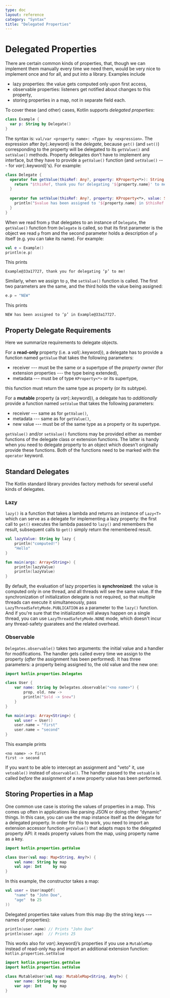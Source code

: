 ```yaml
---
type: doc
layout: reference
category: "Syntax"
title: "Delegated Properties"
---
```


# Delegated Properties

There are certain common kinds of properties, that, though we can implement them manually every time we need them, 
would be very nice to implement once and for all, and put into a library. Examples include

* lazy properties: the value gets computed only upon first access,
* observable properties: listeners get notified about changes to this property,
* storing properties in a map, not in separate field each.

To cover these (and other) cases, Kotlin supports _delegated properties_:

``` kotlin
class Example {
  var p: String by Delegate()
}
```

The syntax is: `val/var <property name>: <Type> by <expression>`. The expression after *by*{:.keyword} is the _delegate_, 
because `get()` (and `set()`) corresponding to the property will be delegated to its `getValue()` and `setValue()` methods.
Property delegates don’t have to implement any interface, but they have to provide a `getValue()` function (and `setValue()` --- for *var*{:.keyword}'s).
For example:

``` kotlin
class Delegate {
  operator fun getValue(thisRef: Any?, property: KProperty<*>): String {
    return "$thisRef, thank you for delegating '${property.name}' to me!"
  }
 
  operator fun setValue(thisRef: Any?, property: KProperty<*>, value: String) {
    println("$value has been assigned to '${property.name} in $thisRef.'")
  }
}
```

When we read from `p` that delegates to an instance of `Delegate`, the `getValue()` function from `Delegate` is called,
so that its first parameter is the object we read `p` from and the second parameter holds a description of `p` itself 
(e.g. you can take its name). For example:

``` kotlin
val e = Example()
println(e.p)
```

This prints 

```
Example@33a17727, thank you for delegating ‘p’ to me!
```
 
Similarly, when we assign to `p`, the `setValue()` function is called. The first two parameters are the same, and the third holds the value being assigned:

``` kotlin
e.p = "NEW"
```

This prints
 
```
NEW has been assigned to ‘p’ in Example@33a17727.
```

## Property Delegate Requirements

Here we summarize requirements to delegate objects. 

For a **read-only** property (i.e. a *val*{:.keyword}), a delegate has to provide a function named `getValue` that takes the following parameters:

* receiver --- must be the same or a supertype of the _property owner_ (for extension properties --- the type being extended),
* metadata --- must be of type `KProperty<*>` or its supertype,
 
this function must return the same type as property (or its subtype).

For a **mutable** property (a *var*{:.keyword}), a delegate has to _additionally_ provide a function named `setValue` that takes the following parameters:
 
* receiver --- same as for `getValue()`,
* metadata --- same as for `getValue()`,
* new value --- must be of the same type as a property or its supertype.
 
`getValue()` and/or `setValue()` functions may be provided either as member functions of the delegate class or extension functions.
The latter is handy when you need to delegate property to an object which doesn't originally provide these functions.
Both of the functions need to be marked with the `operator` keyword.


## Standard Delegates

The Kotlin standard library provides factory methods for several useful kinds of delegates.

### Lazy

`lazy()` is a function that takes a lambda and returns an instance of `Lazy<T>` which can serve as a delegate for implementing a lazy property:
the first call to `get()` executes the lambda passed to `lazy()` and remembers the result, 
subsequent calls to `get()` simply return the remembered result. 


``` kotlin
val lazyValue: String by lazy {
    println("computed!")
    "Hello"
}

fun main(args: Array<String>) {
    println(lazyValue)
    println(lazyValue)
}
```

By default, the evaluation of lazy properties is **synchronized**: the value is computed only in one thread, and all threads
will see the same value. If the synchronization of initialization delegate is not required, so that multiple threads
can execute it simultaneously, pass `LazyThreadSafetyMode.PUBLICATION` as a parameter to the `lazy()` function. 
And if you're sure that the initialization will always happen on a single thread, you can use `LazyThreadSafetyMode.NONE` mode, 
which doesn't incur any thread-safety guaratees and the related overhead.


### Observable

`Delegates.observable()` takes two arguments: the initial value and a handler for modifications.
The handler gets called every time we assign to the property (_after_ the assignment has been performed). It has three
parameters: a property being assigned to, the old value and the new one:

``` kotlin
import kotlin.properties.Delegates

class User {
    var name: String by Delegates.observable("<no name>") {
        prop, old, new ->
        println("$old -> $new")
    }
}

fun main(args: Array<String>) {
    val user = User()
    user.name = "first"
    user.name = "second"
}
```

This example prints

```
<no name> -> first
first -> second
```

If you want to be able to intercept an assignment and "veto" it, use `vetoable()` instead of `observable()`.
The handler passed to the `vetoable` is called _before_ the assignment of a new property value has been performed.

## Storing Properties in a Map

One common use case is storing the values of properties in a map.
This comes up often in applications like parsing JSON or doing other “dynamic” things.
In this case, you can use the map instance itself as the delegate for a delegated property.
In order for this to work, you need to import an extension accessor function `getValue()` that adapts maps to the
delegated property API: it reads property values from the map, using property name as a key.

``` kotlin
import kotlin.properties.getValue

class User(val map: Map<String, Any?>) {
    val name: String by map
    val age: Int     by map
}
```

In this example, the constructor takes a map:

``` kotlin
val user = User(mapOf(
    "name" to "John Doe",
    "age"  to 25
))
```

Delegated properties take values from this map (by the string keys --– names of properties):


``` kotlin
println(user.name) // Prints "John Doe"
println(user.age)  // Prints 25
```

This works also for *var*{:.keyword}’s properties if you use a `MutableMap` instead of read-only `Map`
and import an additional extension function: `kotlin.properties.setValue`

``` kotlin
import kotlin.properties.getValue
import kotlin.properties.setValue

class MutableUser(val map: MutableMap<String, Any?>) {
    var name: String by map
    var age: Int     by map
}
```
